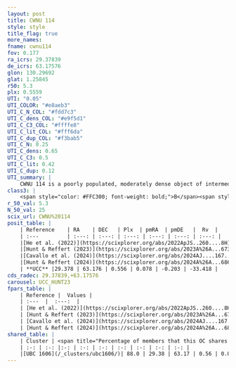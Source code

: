 ```yaml
---
layout: post
title: CWNU 114
style: style
title_flag: true
more_names: 
fname: cwnu114
fov: 0.177
ra_icrs: 29.37839
de_icrs: 63.17576
glon: 130.29692
glat: 1.25845
r50: 5.3
plx: 0.5559
UTI: "0.05"
UTI_COLOR: "#e8aeb3"
UTI_C_N_COL: "#fdd7c3"
UTI_C_dens_COL: "#e9f5d1"
UTI_C_C3_COL: "#ffffe8"
UTI_C_lit_COL: "#fff6da"
UTI_C_dup_COL: "#f3bab5"
UTI_C_N: 0.25
UTI_C_dens: 0.65
UTI_C_C3: 0.5
UTI_C_lit: 0.42
UTI_C_dup: 0.12
UTI_summary: |
    CWNU 114 is a poorly populated, moderately dense object of intermediate C3 quality. It was recently reported in the literature.<br><br><span style="color: #99180f; font-weight: bold;">Warning: </span>This is likely a duplicate object, which shares a large percentage of members with at least one previously reported entry.
class3: |
    <span style="color: #FFC300; font-weight: bold;">B</span><span style="color: #FFC300; font-weight: bold;">B</span>
r_50_val: 5.3
N_50_val: 25
scix_url: CWNU%20114
posit_table: |
    | Reference    | RA    | DEC   | Plx  | pmRA  | pmDE   |  Rv  |
    | :---         | :---: | :---: | :---: | :---: | :---: | :---: |
    |[He et al. (2022)](https://scixplorer.org/abs/2022ApJS..260....8H) | 29.319 | 63.153 | 0.55 | 0.09 | -0.19 | -- |
    |[Hunt & Reffert (2023)](https://scixplorer.org/abs/2023A%26A...673A.114H) | 29.39 | 63.198 | 0.537 | 0.035 | -0.214 | -33.419 |
    |[Cavallo et al. (2024)](https://scixplorer.org/abs/2024AJ....167...12C) | 29.31 | 63.161 | 0.548 | -- | -- | -- |
    |[Hunt & Reffert (2024)](https://scixplorer.org/abs/2024A%26A...686A..42H) | 29.39 | 63.198 | 0.537 | 0.035 | -0.214 | -33.419 |
    | **UCC** |29.378 | 63.176 | 0.556 | 0.078 | -0.203 | -33.418 | 
cds_radec: 29.37839,+63.17576
carousel: UCC_HUNT23
fpars_table: |
    | Reference |  Values |
    | :---  |  :---:  |
    | [He et al. (2022)](https://scixplorer.org/abs/2022ApJS..260....8H) | `AG=1.4, m-M=10.65, logAge=8.7, Z=0.004` |
    | [Hunt & Reffert (2023)](https://scixplorer.org/abs/2023A%26A...673A.114H) | `AV50=1.54, diffAV50=0.879, MOD50=11.149, logAge50=8.245` |
    | [Cavallo et al. (2024)](https://scixplorer.org/abs/2024AJ....167...12C) | `AV50=1.86, dMod50=11.69, logAge50=8.03, [Fe/H]50=0.59` |
    | [Hunt & Reffert (2024)](https://scixplorer.org/abs/2024A%26A...686A..42H) | `MassJ=155.490` |
shared_table: |
    | Cluster | <span title="Percentage of members that this OC shares with the ones listed">%</span>   | RA   | DEC   | Plx   | pmRA  | pmDE  | Rv | UTI |
    | :-: | :-: |:-: | :-: | :-: | :-: | :-: | :-: | :-: |
    |[UBC 1606](/_clusters/ubc1606/)| 88.0 | 29.38 | 63.17 | 0.56 | 0.08 | -0.23 | -33.42 |0.26 |
---
```

